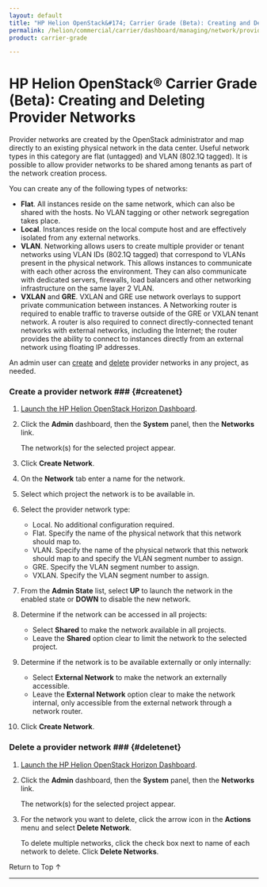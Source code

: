 ```yaml
---
layout: default
title: "HP Helion OpenStack&#174; Carrier Grade (Beta): Creating and Deleting Provider Networks"
permalink: /helion/commercial/carrier/dashboard/managing/network/provider/create/
product: carrier-grade

---
```

<!--UNDER REVISION-->

<script>

function PageRefresh {
onLoad="window.refresh"
}

PageRefresh();

</script>

<!-- <p style="font-size: small;"> <a href="/helion/commercial/carrier/ga1/install/">&#9664; PREV</a> | <a href="/helion/commercial/carrier/ga1/install-overview/">&#9650; UP</a> | <a href="/helion/commercial/carrier/ga1/">NEXT &#9654;</a></p> -->

# HP Helion OpenStack&#174; Carrier Grade (Beta): Creating and Deleting Provider Networks

Provider networks are created by the OpenStack administrator and map directly to an existing physical network in the data center. Useful network types in this category are flat (untagged) and VLAN (802.1Q tagged). It is possible to allow provider networks to be shared among tenants as part of the network creation process.

You can create any of the following types of networks:

* **Flat**. All instances reside on the same network, which can also be shared with the hosts. No VLAN tagging or other network segregation takes place. 
* **Local**. Instances reside on the local compute host and are effectively isolated from any external networks.
* **VLAN**. Networking allows users to create multiple provider or tenant networks using VLAN IDs (802.1Q tagged) that correspond to VLANs present in the physical network. This allows instances to communicate with each other across the environment. They can also communicate with dedicated servers, firewalls, load balancers and other networking infrastructure on the same layer 2 VLAN.
* **VXLAN** and **GRE**. VXLAN and GRE use network overlays to support private communication between instances. A Networking router is required to enable traffic to traverse outside of the GRE or VXLAN tenant network. A router is also required to connect directly-connected tenant networks with external networks, including the Internet; the router provides the ability to connect to instances directly from an external network using floating IP addresses.

An admin user can [create](#createnet) and [delete](#deletenet) provider networks in any project, as needed.

### Create a provider network ### {#createnet}

1. [Launch the HP Helion OpenStack Horizon Dashboard](/helion/openstack/carrier/dashboard/login/).

2. Click the **Admin** dashboard, then the **System** panel, then the **Networks** link.

	The network(s) for the selected project appear. 

3. Click **Create Network**.

4. On the **Network** tab enter a name for the network.

5. Select which project the network is to be available in. 

6. Select the provider network type:

	* Local. No additional configuration required.
	* Flat. Specify the name of the physical network that this network should map to.
	* VLAN. Specify the name of the physical network that this network should map to and specify the VLAN segment number to assign.
	* GRE. Specify the VLAN segment number to assign.
	* VXLAN. Specify the VLAN segment number to assign.

7. From the **Admin State** list, select **UP** to launch the network in the enabled state or **DOWN** to disable the new network.

8. Determine if the network can be accessed in all projects:

	* Select **Shared** to make the network available in all projects. 
	* Leave the **Shared** option clear to limit the network to the selected project. 

9. Determine if the network is to be available externally or only internally: 

	* Select **External Network** to make the network an externally accessible.
	* Leave the **External Network** option clear to make the network internal, only accessible from the external network through a network router. 

10. Click **Create Network**.  

### Delete a provider network ### {#deletenet}

1. [Launch the HP Helion OpenStack Horizon Dashboard](/helion/openstack/carrier/dashboard/login/).

2. Click the **Admin** dashboard, then the **System** panel, then the **Networks** link.

	The network(s) for the selected project appear. 

3. For the network you want to delete, click the arrow icon in the **Actions** menu and select **Delete Network**.

	To delete multiple networks, click the check box next to name of each network to delete. Click **Delete Networks**.


<a href="#top" style="padding:14px 0px 14px 0px; text-decoration: none;"> Return to Top &#8593; </a>


----
